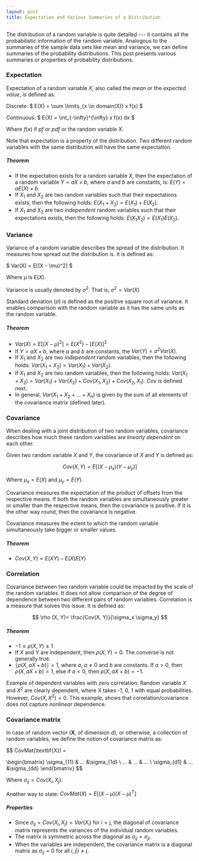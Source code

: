 ```yaml
---
layout: post
title: Expectation and Various Summaries of a Distribution
---
```


The distribution of a random variable is quite detailed 
--- it contains all the probabilistic
information of the random variable.
Analogous to the summaries of the sample data sets like mean and variance,
we can define summaries of the probability distributions.
This post presents various summaries or properties of probability distributions.

### Expectation

Expectation of a random variable $X$, also called the *mean* or the *expected value*, is defined as:

Discrete: $
E(X) = \sum \limits_{x \in domain(X)} x f(x)
$

Continuous: $
E(X) = \int_{-\infty}^{\infty} x f(x) dx
$

Where $f(x)$ if _pf_ or _pdf_ or the random variable $X$.

Note that expectation is a property of the distribution.
Two different random variables with the same distribution will have the same expectation.

##### Theorem
* If the expectation exists for a random variable $X$, then the expectation of a random variable
  $Y = aX +b$, where $a$ and $b$ are constants, is: $E(Y) = a E(X) + b$.
* If $X_1$ and $X_2$ are two random variables such that their expectations exists, then the following holds:
  $E(X_1 + X_2) = E(X_1) + E(X_2)$.
* If $X_1$ and $X_2$ are two *independent* random variables such that their expectations exists, then the following holds:
  $E(X_1 X_2) = E(X_1)E(X_2)$.

### Variance

Variance of a random variable describes the spread of the distribution.
It measures how spread out the distribution is.
It is defined as:

$
Var(X) = E[(X - \mu)^2]
$

Where $\mu$ is $E(X)$.

Variance is usually denoted by $\sigma^2$. That is, $\sigma^2 = Var(X)$

Standard deviation ($\sigma$) is defined as the positive square root of variance.
It enables comparison with the random variable 
as it has the same units as the random variable.


##### Theorem
* $Var(X) = E[(X - \mu)^2] = E(X^2) - [E(X)]^2$
* If $Y = aX +b$, where $a$ and $b$ are constants, the $Var(Y) = a^2 Var(X)$.
* If $X_1$ and $X_2$ are two *independent* random variables, then the following holds:
  $Var(X_1 + X_2) = Var(X_1) + Var(X_2)$.
* If $X_1$ and $X_2$ are two random variables, then the following holds:
  $Var(X_1 + X_2) = Var(X_1) + Var(X_2) + Cov(X_1,X_2) + Cov(X_2, X_1)$. $Cov$ is defined next.
* In general, $Var(X_1+X_2+...+X_n)$ is given by the sum of all elements of
  the covariance matrix (defined later).

### Covariance
When dealing with a joint distribution of two random variables, covariance
describes how much these random variables are *linearly dependent* on each other.

Given two random variable $X$ and $Y$, the covariance of $X$ and $Y$ is defined as:

$$
Cov(X, Y) = E[(X -\mu_x)(Y -\mu_y)]
$$

Where $\mu_x = E(X)$ and $\mu_y = E(Y)$.

Covariance measures the expectation of the product of offsets from the respective means.
If both the random variables are simultaneously greater or smaller than the respective
means, then the covariance is positive.
If it is the other way round, then the covariance is negative.

Covariance measures the extent to which the random variable 
simultaneously take bigger or smaller values.

##### Theorem

* $Cov(X, Y) = E(XY) - E(X)E(Y)$

### Correlation

Covariance between two random variable could be impacted by the scale of the random
variables.
It does not allow comparison of the degree of dependence between two different pairs
of random variables.
Correlation is a measure that solves this issue. It is defined as:

$$
\rho (X, Y)= \frac{Cov(X, Y)}{\sigma_x \sigma_y}
$$

##### Theorem
* $-1 \le \rho(X, Y) \le 1$
* If $X$ and $Y$ are independent, then $\rho (X, Y) = 0$. The converse is not generally  true.
* $\mid \rho(X, aX+b) \mid = 1$, where $a$, $a \ne 0$ and $b$ are constants. If $a \gt 0$, then $\rho(X, aX+b) = 1$, else if $a \lt 0$, then $\rho(X, aX+b) = -1$.

Example of dependent variables with zero correlation:
Random variable $X$ and $X^2$ are clearly dependent, where X takes -1, 0, 1 with equal probabilities. However, $Cov(X, X^2) = 0$.
This example, shows that correlation/covariance does not capture *nonlinear* dependence.

### Covariance matrix

In case of random vector ($\textbf{X}$, of dimension $d$), 
or otherwise, a collection of random variables, we define
the notion of covariance matrix as:

$$
CovMat(\textbf{X}) = 

\begin{bmatrix}
\sigma_{11} & ... &\sigma_{1d} \\
... & ... & ... \\
\sigma_{d1} & ... &\sigma_{dd}
\end{bmatrix}
$$

Where $\sigma_{ij} = Cov(X_i, X_j)$. 

Another way to state:
$CovMat(X) = E[(X - \mu)(X - \mu)^T]$



##### Properties
* Since $\sigma_{ij} = Cov(X_i, X_j) = Var(X_i)$ for $i = j$, 
the diagonal of covariance matrix represents
the variances of the individual random variables.
* The matrix is symmetric across the diagonal as $\sigma_{ij} = \sigma_{ji}$.
* When the variables are independent, the covariance matrix is a
diagonal matrix as $\sigma_{ij} = 0$ for all $i, j | i \ne j$.